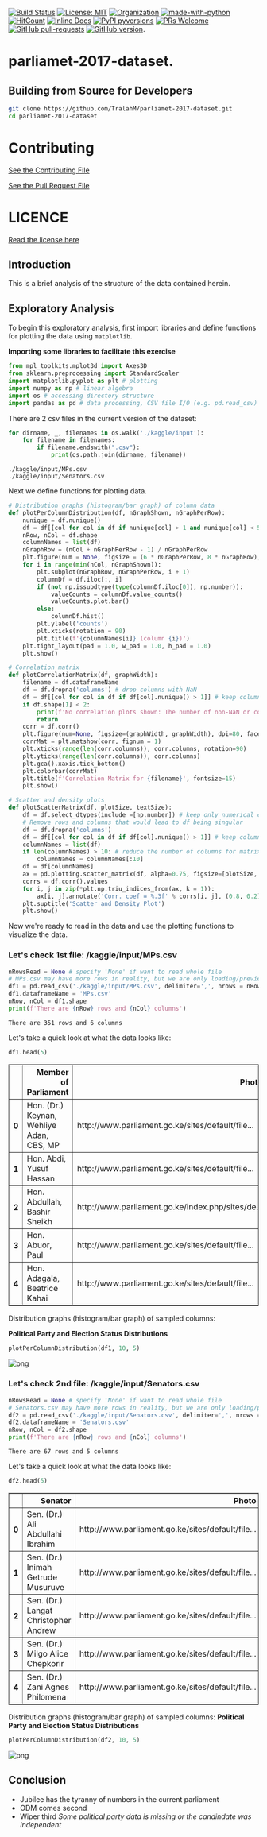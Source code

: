 
[![Build Status](https://travis-ci.com/TralahM/parliamet-2017-dataset.svg?branch=master)](https://travis-ci.com/TralahM/parliamet-2017-dataset)
[![License: MIT](https://img.shields.io/badge/License-MIT-red.svg)](https://opensource.org/licenses/MIT)
[![Organization](https://img.shields.io/badge/Org-TralahTek-blue.svg)](https://github.com/TralahTek)
[![made-with-python](https://img.shields.io/badge/Made%20with-Python-1f425f.svg)](https://www.python.org/)
[![HitCount](http://hits.dwyl.io/TralahM/parliamet-2017-dataset.svg)](http://dwyl.io/TralahM/parliamet-2017-dataset)
[![Inline Docs](http://inch-ci.org/github/TralahM/parliamet-2017-dataset.svg?branch=master)](http://inch-ci.org/github/TralahM/parliamet-2017-dataset)
[![PyPI pyversions](https://img.shields.io/pypi/pyversions/ansicolortags.svg)](https://pypi.python.org/pypi/ansicolortags/)
[![PRs Welcome](https://img.shields.io/badge/PRs-welcome-brightgreen.svg?style=flat-square)](https://github.com/TralahM/pull/)
[![GitHub pull-requests](https://img.shields.io/github/issues-pr/Naereen/StrapDown.js.svg)](https://gitHub.com/TralahM/parliamet-2017-dataset/pull/)
[![GitHub version](https://badge.fury.io/gh/Naereen%2FStrapDown.js.svg)](https://github.com/TralahM/parliamet-2017-dataset).

# parliamet-2017-dataset.


## Building from Source for Developers

```Bash
git clone https://github.com/TralahM/parliamet-2017-dataset.git
cd parliamet-2017-dataset
```

# Contributing
[See the Contributing File](CONTRIBUTING.rst)


[See the Pull Request File](PULL_REQUEST_TEMPLATE.md)

# LICENCE
[Read the license here](LICENSE)




## Introduction
This is a brief analysis of the structure of the data contained herein.

## Exploratory Analysis
To begin this exploratory analysis, first import libraries and define functions for plotting the data using `matplotlib`.

**Importing some libraries to facilitate this exercise**


```python
from mpl_toolkits.mplot3d import Axes3D
from sklearn.preprocessing import StandardScaler
import matplotlib.pyplot as plt # plotting
import numpy as np # linear algebra
import os # accessing directory structure
import pandas as pd # data processing, CSV file I/O (e.g. pd.read_csv)

```

There are 2 csv files in the current version of the dataset:



```python
for dirname, _, filenames in os.walk('./kaggle/input'):
    for filename in filenames:
        if filename.endswith(".csv"):
            print(os.path.join(dirname, filename))

```

    ./kaggle/input/MPs.csv
    ./kaggle/input/Senators.csv


Next we define functions for plotting data.


```python
# Distribution graphs (histogram/bar graph) of column data
def plotPerColumnDistribution(df, nGraphShown, nGraphPerRow):
    nunique = df.nunique()
    df = df[[col for col in df if nunique[col] > 1 and nunique[col] < 50]] # For displaying purposes, pick columns that have between 1 and 50 unique values
    nRow, nCol = df.shape
    columnNames = list(df)
    nGraphRow = (nCol + nGraphPerRow - 1) / nGraphPerRow
    plt.figure(num = None, figsize = (6 * nGraphPerRow, 8 * nGraphRow), dpi = 80, facecolor = 'w', edgecolor = 'k')
    for i in range(min(nCol, nGraphShown)):
        plt.subplot(nGraphRow, nGraphPerRow, i + 1)
        columnDf = df.iloc[:, i]
        if (not np.issubdtype(type(columnDf.iloc[0]), np.number)):
            valueCounts = columnDf.value_counts()
            valueCounts.plot.bar()
        else:
            columnDf.hist()
        plt.ylabel('counts')
        plt.xticks(rotation = 90)
        plt.title(f'{columnNames[i]} (column {i})')
    plt.tight_layout(pad = 1.0, w_pad = 1.0, h_pad = 1.0)
    plt.show()

```


```python
# Correlation matrix
def plotCorrelationMatrix(df, graphWidth):
    filename = df.dataframeName
    df = df.dropna('columns') # drop columns with NaN
    df = df[[col for col in df if df[col].nunique() > 1]] # keep columns where there are more than 1 unique values
    if df.shape[1] < 2:
        print(f'No correlation plots shown: The number of non-NaN or constant columns ({df.shape[1]}) is less than 2')
        return
    corr = df.corr()
    plt.figure(num=None, figsize=(graphWidth, graphWidth), dpi=80, facecolor='w', edgecolor='k')
    corrMat = plt.matshow(corr, fignum = 1)
    plt.xticks(range(len(corr.columns)), corr.columns, rotation=90)
    plt.yticks(range(len(corr.columns)), corr.columns)
    plt.gca().xaxis.tick_bottom()
    plt.colorbar(corrMat)
    plt.title(f'Correlation Matrix for {filename}', fontsize=15)
    plt.show()

```


```python
# Scatter and density plots
def plotScatterMatrix(df, plotSize, textSize):
    df = df.select_dtypes(include =[np.number]) # keep only numerical columns
    # Remove rows and columns that would lead to df being singular
    df = df.dropna('columns')
    df = df[[col for col in df if df[col].nunique() > 1]] # keep columns where there are more than 1 unique values
    columnNames = list(df)
    if len(columnNames) > 10: # reduce the number of columns for matrix inversion of kernel density plots
        columnNames = columnNames[:10]
    df = df[columnNames]
    ax = pd.plotting.scatter_matrix(df, alpha=0.75, figsize=[plotSize, plotSize], diagonal='kde')
    corrs = df.corr().values
    for i, j in zip(*plt.np.triu_indices_from(ax, k = 1)):
        ax[i, j].annotate('Corr. coef = %.3f' % corrs[i, j], (0.8, 0.2), xycoords='axes fraction', ha='center', va='center', size=textSize)
    plt.suptitle('Scatter and Density Plot')
    plt.show()

```

Now we're ready to read in the data and use the plotting functions to visualize the data.

### Let's check 1st file: /kaggle/input/MPs.csv


```python
nRowsRead = None # specify 'None' if want to read whole file
# MPs.csv may have more rows in reality, but we are only loading/previewing the first 1000 rows
df1 = pd.read_csv('./kaggle/input/MPs.csv', delimiter=',', nrows = nRowsRead)
df1.dataframeName = 'MPs.csv'
nRow, nCol = df1.shape
print(f'There are {nRow} rows and {nCol} columns')
```

    There are 351 rows and 6 columns


Let's take a quick look at what the data looks like:


```python
df1.head(5)

```




<div>
<style scoped>
    .dataframe tbody tr th:only-of-type {
        vertical-align: middle;
    }

    .dataframe tbody tr th {
        vertical-align: top;
    }

    .dataframe thead th {
        text-align: right;
    }
</style>
<table border="1" class="dataframe">
  <thead>
    <tr style="text-align: right;">
      <th></th>
      <th>Member of Parliament</th>
      <th>Photo</th>
      <th>County</th>
      <th>Constituency</th>
      <th>Party</th>
      <th>Status</th>
    </tr>
  </thead>
  <tbody>
    <tr>
      <th>0</th>
      <td>Hon. (Dr.) Keynan, Wehliye Adan, CBS, MP</td>
      <td>http://www.parliament.go.ke/sites/default/file...</td>
      <td>Wajir</td>
      <td>Eldas</td>
      <td>JP</td>
      <td>Elected</td>
    </tr>
    <tr>
      <th>1</th>
      <td>Hon. Abdi, Yusuf Hassan</td>
      <td>http://www.parliament.go.ke/sites/default/file...</td>
      <td>Nairobi</td>
      <td>Kamukunji</td>
      <td>JP</td>
      <td>Elected</td>
    </tr>
    <tr>
      <th>2</th>
      <td>Hon. Abdullah, Bashir Sheikh</td>
      <td>http://www.parliament.go.ke/index.php/sites/de...</td>
      <td>Mandera</td>
      <td>Mandera North</td>
      <td>JP</td>
      <td>Elected</td>
    </tr>
    <tr>
      <th>3</th>
      <td>Hon. Abuor, Paul</td>
      <td>http://www.parliament.go.ke/sites/default/file...</td>
      <td>Migori</td>
      <td>Rongo</td>
      <td>ODM</td>
      <td>Elected</td>
    </tr>
    <tr>
      <th>4</th>
      <td>Hon. Adagala, Beatrice Kahai</td>
      <td>http://www.parliament.go.ke/sites/default/file...</td>
      <td>Vihiga</td>
      <td>Vihiga</td>
      <td>ANC</td>
      <td>Elected</td>
    </tr>
  </tbody>
</table>
</div>



Distribution graphs (histogram/bar graph) of sampled columns:

**Political Party and Election Status Distributions**


```python
plotPerColumnDistribution(df1, 10, 5)
```


![png](kenya-2017-MPs-data-local_files/kenya-2017-MPs-data-local_16_0.png)


### Let's check 2nd file: /kaggle/input/Senators.csv


```python
nRowsRead = None # specify 'None' if want to read whole file
# Senators.csv may have more rows in reality, but we are only loading/previewing the first 1000 rows
df2 = pd.read_csv('./kaggle/input/Senators.csv', delimiter=',', nrows = nRowsRead)
df2.dataframeName = 'Senators.csv'
nRow, nCol = df2.shape
print(f'There are {nRow} rows and {nCol} columns')
```

    There are 67 rows and 5 columns


Let's take a quick look at what the data looks like:


```python
df2.head(5)
```




<div>
<style scoped>
    .dataframe tbody tr th:only-of-type {
        vertical-align: middle;
    }

    .dataframe tbody tr th {
        vertical-align: top;
    }

    .dataframe thead th {
        text-align: right;
    }
</style>
<table border="1" class="dataframe">
  <thead>
    <tr style="text-align: right;">
      <th></th>
      <th>Senator</th>
      <th>Photo</th>
      <th>County</th>
      <th>Party</th>
      <th>Status</th>
    </tr>
  </thead>
  <tbody>
    <tr>
      <th>0</th>
      <td>Sen. (Dr.) Ali Abdullahi Ibrahim</td>
      <td>http://www.parliament.go.ke/sites/default/file...</td>
      <td>Wajir</td>
      <td>JP</td>
      <td>Elected</td>
    </tr>
    <tr>
      <th>1</th>
      <td>Sen. (Dr.) Inimah Getrude Musuruve</td>
      <td>http://www.parliament.go.ke/sites/default/file...</td>
      <td>N\/A</td>
      <td>ODM</td>
      <td>Nominated</td>
    </tr>
    <tr>
      <th>2</th>
      <td>Sen. (Dr.) Langat Christopher Andrew</td>
      <td>http://www.parliament.go.ke/sites/default/file...</td>
      <td>Bomet</td>
      <td>JP</td>
      <td>Elected</td>
    </tr>
    <tr>
      <th>3</th>
      <td>Sen. (Dr.) Milgo Alice Chepkorir</td>
      <td>http://www.parliament.go.ke/sites/default/file...</td>
      <td>N\/A</td>
      <td>JP</td>
      <td>Nominated</td>
    </tr>
    <tr>
      <th>4</th>
      <td>Sen. (Dr.) Zani Agnes Philomena</td>
      <td>http://www.parliament.go.ke/sites/default/file...</td>
      <td>N\/A</td>
      <td>N\/A</td>
      <td>Nominated</td>
    </tr>
  </tbody>
</table>
</div>



Distribution graphs (histogram/bar graph) of sampled columns:
**Political Party and Election Status Distributions**


```python
plotPerColumnDistribution(df2, 10, 5)
```


![png](kenya-2017-MPs-data-local_files/kenya-2017-MPs-data-local_22_0.png)


## Conclusion
* Jubilee has the tyranny of numbers in the current parliament
* ODM comes second
* Wiper third
*Some political party data is missing or the candindate was independent*


```python

```
